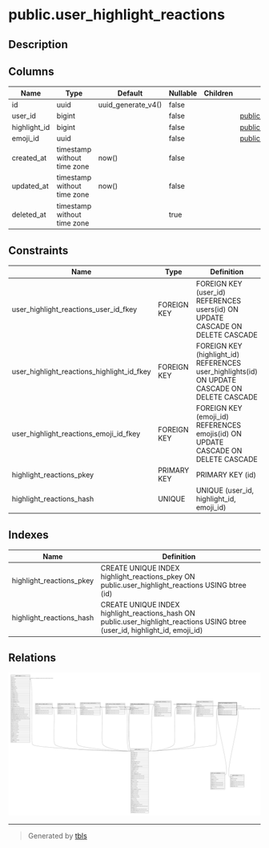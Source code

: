 # public.user_highlight_reactions

## Description

## Columns

| Name         | Type                        | Default            | Nullable | Children | Parents                                             | Comment |
| ------------ | --------------------------- | ------------------ | -------- | -------- | --------------------------------------------------- | ------- |
| id           | uuid                        | uuid_generate_v4() | false    |          |                                                     |         |
| user_id      | bigint                      |                    | false    |          | [public.users](public.users.md)                     |         |
| highlight_id | bigint                      |                    | false    |          | [public.user_highlights](public.user_highlights.md) |         |
| emoji_id     | uuid                        |                    | false    |          | [public.emojis](public.emojis.md)                   |         |
| created_at   | timestamp without time zone | now()              | false    |          |                                                     |         |
| updated_at   | timestamp without time zone | now()              | false    |          |                                                     |         |
| deleted_at   | timestamp without time zone |                    | true     |          |                                                     |         |

## Constraints

| Name                                       | Type        | Definition                                                                                    |
| ------------------------------------------ | ----------- | --------------------------------------------------------------------------------------------- |
| user_highlight_reactions_user_id_fkey      | FOREIGN KEY | FOREIGN KEY (user_id) REFERENCES users(id) ON UPDATE CASCADE ON DELETE CASCADE                |
| user_highlight_reactions_highlight_id_fkey | FOREIGN KEY | FOREIGN KEY (highlight_id) REFERENCES user_highlights(id) ON UPDATE CASCADE ON DELETE CASCADE |
| user_highlight_reactions_emoji_id_fkey     | FOREIGN KEY | FOREIGN KEY (emoji_id) REFERENCES emojis(id) ON UPDATE CASCADE ON DELETE CASCADE              |
| highlight_reactions_pkey                   | PRIMARY KEY | PRIMARY KEY (id)                                                                              |
| highlight_reactions_hash                   | UNIQUE      | UNIQUE (user_id, highlight_id, emoji_id)                                                      |

## Indexes

| Name                     | Definition                                                                                                                    |
| ------------------------ | ----------------------------------------------------------------------------------------------------------------------------- |
| highlight_reactions_pkey | CREATE UNIQUE INDEX highlight_reactions_pkey ON public.user_highlight_reactions USING btree (id)                              |
| highlight_reactions_hash | CREATE UNIQUE INDEX highlight_reactions_hash ON public.user_highlight_reactions USING btree (user_id, highlight_id, emoji_id) |

## Relations

![er](public.user_highlight_reactions.svg)

---

> Generated by [tbls](https://github.com/k1LoW/tbls)
